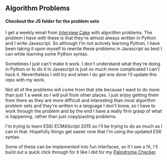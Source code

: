 ## Algorithm Problems

#### Checkout the JS folder for the problem sets

I get a weekly email from [Interview Cake](https://interviewcake.com) with algorithm problems. The problem I have with these is that they're almost always written in Python and I write Javascript. So although I'm not actively learning Python, I have been taking it upon myself to rewrite these problems in Javascript as best I can while learning some Python syntax.

Sometimes I just can't make it work. I don't understand what they're doing in Python or to do it in Javascript is just so much more complicated I can't hack it. Nevertheless I still try and when I do get one done I'll update this repo with my work.

Not all of the problems will come from that site because I want to do more than just 1 a week so I will pull from other places. I just enjoy getting them from there as they are more difficult and interesting than most algorithm problem sets and they're written in a language I don't know, so I have to work through the problem and by the end I have a really firm grasp of what is happening, rather than just copy/pasting problems.

I'm trying to learn ES6/ ECMAScript 2015 so I'll be trying to do as much as I can in that. Hopefully things get easier now that I'm using the updated ES6 syntax.

Some of these can be implemented into fun interfaces, so if I see a fit, I'll build out a quick click through for it like I did for my [Palindrome Checker](http://maxehnert.github.io/palindromes-on-palindromes/).
